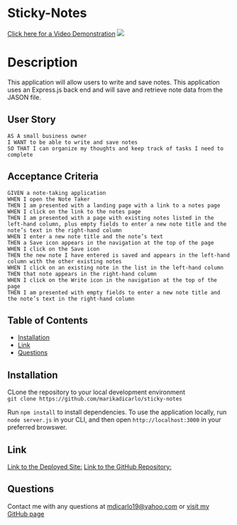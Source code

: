 # Sticky-Notes

[Click here for a Video Demonstration](https://drive.google.com/file/d/1klTL41yw8aYfsQRd66Vs7sgMQjchBiJZ/view)
![](stickynotes.gif)

# Description
This application will allow users to write and save notes. This application uses an Express.js back end and will save and retrieve note data from the JASON file.

## User Story
```
AS A small business owner
I WANT to be able to write and save notes
SO THAT I can organize my thoughts and keep track of tasks I need to complete
```

## Acceptance Criteria
```
GIVEN a note-taking application
WHEN I open the Note Taker
THEN I am presented with a landing page with a link to a notes page
WHEN I click on the link to the notes page
THEN I am presented with a page with existing notes listed in the left-hand column, plus empty fields to enter a new note title and the note’s text in the right-hand column
WHEN I enter a new note title and the note’s text
THEN a Save icon appears in the navigation at the top of the page
WHEN I click on the Save icon
THEN the new note I have entered is saved and appears in the left-hand column with the other existing notes
WHEN I click on an existing note in the list in the left-hand column
THEN that note appears in the right-hand column
WHEN I click on the Write icon in the navigation at the top of the page
THEN I am presented with empty fields to enter a new note title and the note’s text in the right-hand column
```

## Table of Contents
- [Installation](#Installation)
- [Link](#Link)
- [Questions](#Questions)

## Installation
CLone the repository to your local development environment <br />
`git clone https://github.com/marikadicarlo/sticky-notes`

Run `npm install` to install dependencies. To use the application locally, run `node server.js` in your CLI, and then open `http://localhost:3000` in your preferred browswer. 


## Link
[Link to the Deployed Site:](https://stark-peak-32409.herokuapp.com/notes)
[Link to the GitHub Repository:](https://github.com/marikadicarlo/sticky-notes)


## Questions
Contact me with any questions at <mdicarlo19@yahoo.com> or [visit my GitHub page](https://github.com/marikadicarlo)